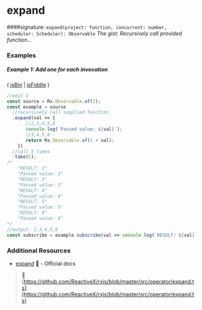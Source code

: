 # expand
####signature: `expand(project: function, concurrent: number, scheduler: Scheduler): Observable`
*The gist: Recursively call provided function...*


### Examples

##### Example 1: Add one for each invocation

( [jsBin](http://jsbin.com/fuxocepazi/1/edit?js,console) | [jsFiddle](https://jsfiddle.net/btroncone/nu4apbLt/) )

```js
//emit 2
const source = Rx.Observable.of(2);
const example = source
  //recursively call supplied function
  .expand(val => {
       //2,3,4,5,6
       console.log(`Passed value: ${val}`);
       //3,4,5,6
       return Rx.Observable.of(1 + val);
    })
  //call 5 times
  .take(5);
/*
	"RESULT: 2"
	"Passed value: 2"
	"RESULT: 3"
	"Passed value: 3"
	"RESULT: 4"
	"Passed value: 4"
	"RESULT: 5"
	"Passed value: 5"
	"RESULT: 6"
	"Passed value: 6"
*/
//output: 2,3,4,5,6
const subscribe = example.subscribe(val => console.log(`RESULT: ${val}`));
```


### Additional Resources
* [expand](http://reactivex.io/rxjs/class/es6/Observable.js~Observable.html#instance-method-expand) :newspaper: - Official docs


> :file_folder: [https://github.com/ReactiveX/rxjs/blob/master/src/operator/expand.ts](https://github.com/ReactiveX/rxjs/blob/master/src/operator/expand.ts)
